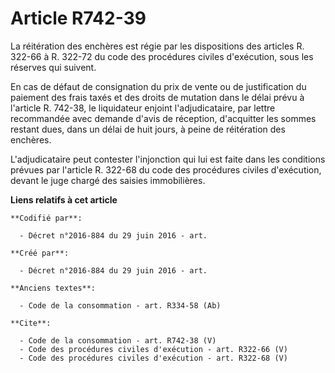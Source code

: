 # Article R742-39

La réitération des enchères est régie par les dispositions des articles R. 322-66 à R. 322-72 du code des procédures civiles
d'exécution, sous les réserves qui suivent. 

En cas de défaut de consignation du prix de vente ou de justification du paiement des frais taxés et des droits de mutation
dans le délai prévu à l'article R. 742-38, le liquidateur enjoint l'adjudicataire, par lettre recommandée avec demande d'avis
de réception, d'acquitter les sommes restant dues, dans un délai de huit jours, à peine de réitération des enchères. 

L'adjudicataire peut contester l'injonction qui lui est faite dans les conditions prévues par l'article R. 322-68 du code des
procédures civiles d'exécution, devant le juge chargé des saisies immobilières.

**Liens relatifs à cet article**

	**Codifié par**:

	  - Décret n°2016-884 du 29 juin 2016 - art.

	**Créé par**:

	  - Décret n°2016-884 du 29 juin 2016 - art.

	**Anciens textes**:

	  - Code de la consommation - art. R334-58 (Ab)

	**Cite**:

	  - Code de la consommation - art. R742-38 (V)
	  - Code des procédures civiles d'exécution - art. R322-66 (V)
	  - Code des procédures civiles d'exécution - art. R322-68 (V)
